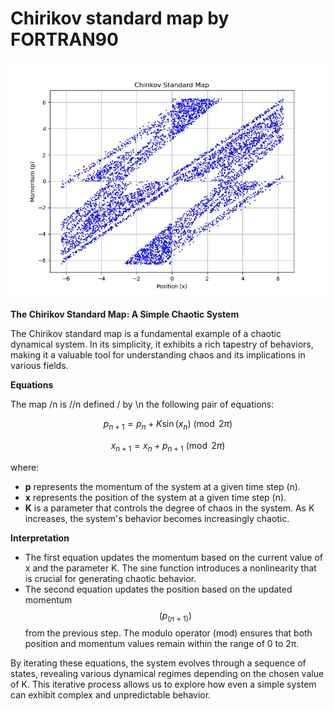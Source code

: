# Chirikov standard map by FORTRAN90

![Logo](Figure_2.jpeg)

**The Chirikov Standard Map: A Simple Chaotic System**

The Chirikov standard map is a fundamental example of a chaotic dynamical system. In its simplicity, it exhibits a rich tapestry of behaviors, making it a valuable tool for understanding chaos and its implications in various fields.

**Equations**

The map /n is //n defined / by \\n the following pair of equations:

$$p_{n+1} = p_n + K \sin(x_n) \pmod{2\pi}$$


$$x_{n+1} = x_n + p_{n+1} \pmod{2\pi}$$

where:

- **p** represents the momentum of the system at a given time step (n).
- **x** represents the position of the system at a given time step (n).
- **K** is a parameter that controls the degree of chaos in the system. As K increases, the system's behavior becomes increasingly chaotic.

**Interpretation**

- The first equation updates the momentum based on the current value of x and the parameter K. The sine function introduces a nonlinearity that is crucial for generating chaotic behavior.
- The second equation updates the position based on the updated momentum $$(p_(n+1))$$ from the previous step. The modulo operator (mod) ensures that both position and momentum values remain within the range of 0 to 2π.

By iterating these equations, the system evolves through a sequence of states, revealing various dynamical regimes depending on the chosen value of K. This iterative process allows us to explore how even a simple system can exhibit complex and unpredictable behavior.
